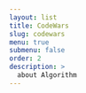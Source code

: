 ```yaml
---
layout: list
title: CodeWars
slug: codewars
menu: true
submenu: false
order: 2
description: >
  about Algorithm
---
```

